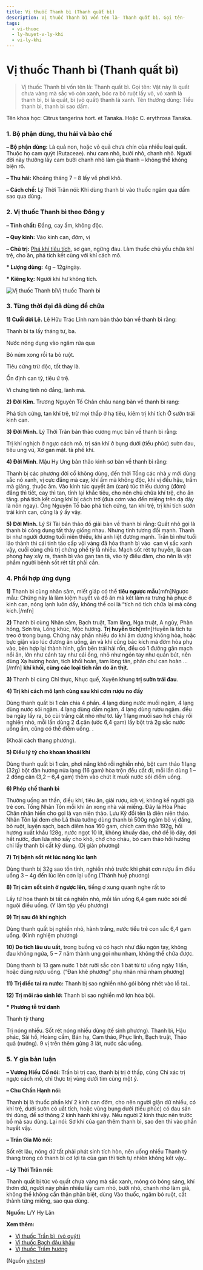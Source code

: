 ```yaml
---
title: Vị thuốc Thanh bì (Thanh quất bì)
description: Vị thuốc Thanh bì vốn tên là- Thanh quất bì. Gọi tên- 
tags:
  - vi-thuoc
  - ly-huyet-v-ly-khi
  - vi-ly-khi
---
```


# Vị thuốc Thanh bì (Thanh quất bì) 

> Vị thuốc Thanh bì vốn tên là: Thanh quất bì. Gọi tên: Vật này là quất chưa vàng mà sắc vỏ còn xanh, bóc ra bỏ ruột lấy vỏ, vỏ xanh là thanh bì, bì là quất, bì (vỏ quất) thanh là xanh. Tên thường dùng: Tiểu thanh bì, thanh bì sao dấm.

Tên khoa học: Citrus tangerina hort. et Tanaka. Hoặc C. erythrosa Tanaka. 

### **1. Bộ phận dùng, thu hái và bào chế**

**– Bộ phận dùng:** Là quả non, hoặc vỏ quả chưa chín của nhiều loại quất. Thuộc họ cam quýt (Rutaceae). như cam nhỏ, bưởi nhỏ, chanh nhỏ. Người đời này thường lấy cam bưởi chanh nhỏ làm giả thanh – không thể không biện rõ.

**– Thu hái:** Khoảng tháng 7 – 8 lấy về phơi khô.

**– Cách chế:** Lý Thời Trân nói: Khi dùng thanh bì vào thuốc ngâm qua dấm sao qua dùng.

### **2. Vị thuốc Thanh bì theo Đông y**

**– Tính chất:** Đắng, cay ấm, không độc. 

**– Quy kinh:** Vào kinh can, đởm, vị

**– Chủ trị:** [Phá khí tiêu tích](/yhctvn/dai-cuong-thuoc-ly-khi/), sơ gan, ngừng đau. Làm thuốc chủ yếu chữa khí trệ, cho ăn, phá tích kết cùng với khí cách mô.

**\* Lượng dùng:** 4g – 12g/ngày. 

**\* Kiêng kỵ:** Người khí hư không tích.

![Vị thuốc Thanh bì ](/imgs/yhctvn/Vi-thuoc-Thanh-bi.jpg)Vị thuốc Thanh bì

### **3. Từng thời đại đã dùng để chữa**

**1) Cuối đời Lê.** Lê Hữu Trác Lĩnh nam bản thảo bàn về thanh bì rằng:

Thanh bì ta lấy tháng tư, ba.

Nước nóng dụng vào ngâm rửa qua

Bỏ núm xong rồi ta bỏ ruột. 

Tiêu cứng trừ độc, tốt thay là. 

Ổn định can tỳ, tiêu ứ trệ. 

Vì chưng tính nó đắng, lành mà.

**2) Đời Kim.** Trương Nguyên Tố Chân châu nang bàn về thanh bì rang:

Phá tích cứng, tan khí trệ, trừ mọi thấp ở hạ tiêu, kiêm trị khí tích Ở sườn trái kinh can.

**3) Đời Minh.** Lý Thời Trân bản thảo cương mục bản về thanh bì rằng:

Trị khí nghịch ở ngực cách mô. trị sán khí ở bụng dưới (tiểu phúc) sườn đau, tiêu ung vú, Xơ gan mật. tả phế khí.

**4) Đời Minh**. Mậu Hy Ung bản thảo kinh sơ bàn về thanh bì rằng:

Thanh bị các phương đời cổ không dùng, đến thời Tống các nhà y mới dùng sắc nó xanh, vị cực đắng mà cay, khí ấm mà không độc, khí vị đều hậu, trầm mà giáng, thuộc âm. Vào kinh túc quyết âm (can) túc thiếu dương (đởm) đắng thì tiết, cay thì tan, tính lại khắc tiêu, cho nên chủ chữa khí trệ, cho ăn tăng. phá tích kết cùng khí bị cách trở (đưa cơm vào đến miệng trên dạ dày là nôn ngay). Ông Nguyên Tố bảo phá tích cứng, tan khí trệ, trị khí tích sườn trái kinh can, cũng là ý ấy vậy.

**5) Đời Minh.** Lý Sĩ Tài bản thảo đồ giải bàn về thanh bì rằng: Quất nhỏ gọi là thanh bì công dụng tất thảy giống nhau. Nhưng tính tương đối mạnh. Thanh bì như người đương tuổi niên thiếu, khí anh liệt đương mạnh. Trần bì như tuổi lão thành thì cái tính táo cấp vội vàng đã hóa thanh bì vào  can vì sắc xanh vậy, cuối cùng chủ trị chứng phế tỳ là nhiều. Mạch sốt rét tự huyền, là can phong hay xảy ra, thanh bì vào gan tan tà, vào tỳ điều đàm, cho nên là vật phẩm người bệnh sốt rét tất phải cần.

### **4. Phối hợp ứng dụng**

**1)** Thanh bì cùng nhân sâm, miết giáp có thể **tiêu ngược mẫu**[mfn]Ngược mẫu: Chứng này là làm kiệm huyết và đồ ăn mà kết làm ra trưng hà phục ở kinh can, nóng lạnh luôn dấy, không thể coi là “tích nó tích chứa lại mà công kích.[/mfn]

**2)** Thanh bì cùng Nhân sâm, Bạch truật, Tam lăng, Nga truật, A ngùy, Phàn hồng, Sơn tra, Lồng khúc, Mộc hương. **Trị huyễn tích**[mfn]Huyễn là tích tụ treo ở trong bụng. Chứng này phần nhiều do khí âm dương không hòa, hoặc bực giận vào lúc đương ăn uống, ăn và khí cũng bác kích mà đờm hỏa phụ vào, bèn hợp lại thành hình, gần bên trái hải rốn, đều có 1 đường gân mạch nổi ăn, lớn như cánh tay như cái ống, nhỏ như ngón tay như quán bút, nên dùng Xạ hương hoàn, tích khối hoàn, tam lòng tán, phân chư can hoàn …[/mfn] **khí khối, cùng các loại tích rắn do ăn thịt.**

**3)** Thanh bì cùng Chỉ thực, Nhục quế, Xuyên khung **trị sườn trái đau**.

**4) Trị khí cách mô lạnh cùng sau khi cơm rượu no đầy**

Dùng thanh quất bì 1 cân chia 4 phần. 4 lạng dùng nước muối ngâm, 4 lạng dùng nước sôi ngâm. 4 lạng dùng dấm ngâm. 4 lạng dùng rượu ngâm. đều ba ngày lấy ra, bỏ cùi trắng cắt nhỏ như tơ. lấy 1 lạng muối sao hơi cháy rồi nghiền nhỏ, mỗi lần dùng 2 đ.cân (ước 6,4 gam) lấy bột trà 2g sắc nước uống ấm, cũng có thể điểm uống. .

(Khoái cách thang phương).

**5) Điều lý tỳ cho khoan khoái khí**

Dùng thanh quất bì 1 cân, phơi nắng khô rồi nghiền nhỏ, bột cam thảo 1 lạng (32g) bột đàn hương nửa lạng (16 gam) hòa trộn đều cất đi, mỗi lần dùng 1 – 2 đồng cân (3,2 – 6,4 gam) thêm vào chút ít muối nước sôi điểm uống.

**6) Phép chế thanh bì**

Thường uống an thần, điều khí, tiêu ăn, giải rượu, ích vị, không kể người già trẻ con. Tống Nhân Tôn mỗi khi ăn xong nhà vài miếng. Đây là Hòa Phác Chân nhân hiến cho gọi là vạn niên thảo. Lưu Kỹ đổi tên là diên niên thảo. Nhân Tôn lại đem cho Lã thừa tướng dùng thanh bì 500g ngâm bỏ vị đắng, bỏ ruột, luyện sạch, bạch diêm hoa 160 gam, chích cam thảo 192g, hồi hương xuất khẩu 128g, nước ngọt 10 lít, không khuấy đảo, chớ để lộ đáy, đợi hết nước, đun lửa nhỏ sấy cho khô, chớ cho cháu, bỏ cam thảo hồi hương chỉ lấy thanh bì cất kỹ dùng. (Dị giản phương) 

**7) Trị bệnh sốt rét lúc nóng lúc lạnh** 

Dùng thanh bị 32g sao tồn tính, nghiền nhỏ trước khi phát cơn rượu ấm điểu uống 3 – 4g đến lúc lên cơn lại uống.(Thánh huệ phương)

**8) Trị cảm sốt sinh ở ngược lên,** tiếng ợ xung quanh nghe rất to

Lấy tứ hoa thanh bì tất cả nghiền nhỏ, mỗi lần uống 6,4 gam nước sôi để nguội điều uống. (Y lâm tập yếu phương) 

**9) Trị sau đẻ khí nghịch**

Dùng thanh quất bị nghiền nhỏ, hành trắng, nước tiểu trẻ con sắc 6,4 gam uống. (Kinh nghiệm phương)

**10) Do tích lâu ưu uất,** trong buồng vú có hạch như đầu ngón tay, không đau không ngứa, 5 – 7 năm thành ung gọi nhu nham, không thể chữa được. 

Dùng thanh bị 13 gam nước 1 bát rưỡi sắc còn 1 bát từ từ uống ngày 1 lần, hoặc dùng rượu uống. (“Đan khê phương” phụ nhân nhũ nham phương)

**11) Trị điếc tai ra nước:** Thanh bị sao nghiền nhỏ gói bông nhét vào lỗ tai..

**12) Trị môi ráo sinh lở:** Thanh bì sao nghiền mỡ lợn hòa bội.

**\* Phương tễ trứ danh**

Thanh tỳ thang

Trị nóng nhiều. Sốt rét nóng nhiều dùng (tế sinh phương). Thanh bì, Hậu phác, Sài hồ, Hoàng cầm, Bán hạ, Cam thảo, Phục linh, Bạch truật, Thảo quả (nướng). 9 vị trên thêm gừng 3 lát, nước sắc uống.

### **5. Y gia bàn luận**

**– Vương Hiếu Cổ nói:** Trần bì trị cao, thanh bị trị ở thấp, cùng Chỉ xác trị ngực cách mô, chỉ thực trị vùng dưới tim cùng một ý.

**– Chu Chấn Hạnh nói:**

Thanh bị là thuốc phần khí 2 kinh can đởm, cho nên người giận dữ nhiều, có khí trệ, dưới sườn có uất tích, hoặc vùng bụng dưới (tiểu phúc) có đau sán thì dùng, để sơ thông 2 kinh hành khí vậy. Nếu người 2 kinh thực nên trước bổ mà sau dùng. Lại nói: Sơ khí của gan thêm thanh bì, sao đen thì vào phần huyết vậy.

**– Trần Gia Mô nói:**

Sốt rét lâu, nóng dữ tất phải phát sinh tích hòn, nên uống nhiều Thanh tỳ thang trong có thanh bì cơ lợi tà của gan thì tích tự nhiên không kết vậy.. 

**– Lý Thời Trân nói:**

Thanh quất bị tức vỏ quất chưa vàng mà sắc xanh, mỏng có bóng sáng, khí thơm dữ, người này phần nhiều lấy cam nhỏ, bưởi nhỏ, chanh nhỏ làm giả, không thể không cẩn thận phân biệt, dùng Vào thuốc, ngâm bỏ ruột, cắt thành từng miếng, sao qua dùng.

**Nguồn:** L/Y Hy Lãn

**Xem thêm:**

* [Vị thuốc Trần bì  (vỏ quýt)](/yhctvn/vi-thuoc-tran-bi-vo-quyt/)
* [Vị thuốc Bạch đậu khấu](/yhctvn/vi-thuoc-bach-dau-khau/)
* [Vị thuốc Trầm hương](/yhctvn/vi-thuoc-tram-huong/)

(Nguồn <a href="https://yhctvn.com/vi-thuoc-thanh-bi-thanh-quat-bi/" target="_blank">yhctvn</a>)

